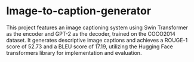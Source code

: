 # Image-to-caption-generator
This project features an image captioning system using Swin Transformer as the encoder and GPT-2 as the decoder, trained on the COCO2014 dataset. It generates descriptive image captions and achieves a ROUGE-1 score of 52.73 and a BLEU score of 17.19, utilizing the Hugging Face transformers library for implementation and evaluation.
